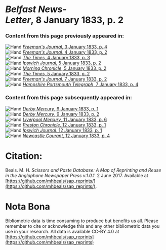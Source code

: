 # *Belfast News-Letter*, 8 January 1833, p. 2  
  
### Content from this page previously appeared in:  
![Hand](http://scissorsandpaste.net/wp-content/uploads/2017/06/smallhandpointer.png) [*Freeman's Journal*, 3 January 1833, p. 4](https://mhbeals.github.io/sap_html/Freeman's-Journal/Freeman's-Journal-3-January-1833-p-4)  
![Hand](http://scissorsandpaste.net/wp-content/uploads/2017/06/smallhandpointer.png) [*Freeman's Journal*, 4 January 1833, p. 2](https://mhbeals.github.io/sap_html/Freeman's-Journal/Freeman's-Journal-4-January-1833-p-2)  
![Hand](http://scissorsandpaste.net/wp-content/uploads/2017/06/smallhandpointer.png) [*The Times*, 4 January 1833, p. 3](https://mhbeals.github.io/sap_html/The-Times/The-Times-4-January-1833-p-3)  
![Hand](http://scissorsandpaste.net/wp-content/uploads/2017/06/smallhandpointer.png) [*Ipswich Journal*, 5 January 1833, p. 2](https://mhbeals.github.io/sap_html/Ipswich-Journal/Ipswich-Journal-5-January-1833-p-2)  
![Hand](http://scissorsandpaste.net/wp-content/uploads/2017/06/smallhandpointer.png) [*Morning Chronicle*, 5 January 1833, p. 2](https://mhbeals.github.io/sap_html/Morning-Chronicle/Morning-Chronicle-5-January-1833-p-2)  
![Hand](http://scissorsandpaste.net/wp-content/uploads/2017/06/smallhandpointer.png) [*The Times*, 5 January 1833, p. 2](https://mhbeals.github.io/sap_html/The-Times/The-Times-5-January-1833-p-2)  
![Hand](http://scissorsandpaste.net/wp-content/uploads/2017/06/smallhandpointer.png) [*Freeman's Journal*, 7 January 1833, p. 2](https://mhbeals.github.io/sap_html/Freeman's-Journal/Freeman's-Journal-7-January-1833-p-2)  
![Hand](http://scissorsandpaste.net/wp-content/uploads/2017/06/smallhandpointer.png) [*Hampshire Portsmouth Telegraph*, 7 January 1833, p. 4](https://mhbeals.github.io/sap_html/Hampshire-Portsmouth-Telegraph/Hampshire-Portsmouth-Telegraph-7-January-1833-p-4)  
  
### Content from this page subsequently appeared in:  
![Hand](http://scissorsandpaste.net/wp-content/uploads/2017/06/smallhandpointer.png) [*Derby Mercury*, 9 January 1833, p. 1](https://mhbeals.github.io/sap_html/Derby-Mercury/Derby-Mercury-9-January-1833-p-1)  
![Hand](http://scissorsandpaste.net/wp-content/uploads/2017/06/smallhandpointer.png) [*Derby Mercury*, 9 January 1833, p. 2](https://mhbeals.github.io/sap_html/Derby-Mercury/Derby-Mercury-9-January-1833-p-2)  
![Hand](http://scissorsandpaste.net/wp-content/uploads/2017/06/smallhandpointer.png) [*Liverpool Mercury*, 11 January 1833, p. 6](https://mhbeals.github.io/sap_html/Liverpool-Mercury/Liverpool-Mercury-11-January-1833-p-6)  
![Hand](http://scissorsandpaste.net/wp-content/uploads/2017/06/smallhandpointer.png) [*Preston Chronicle*, 12 January 1833, p. 1](https://mhbeals.github.io/sap_html/Preston-Chronicle/Preston-Chronicle-12-January-1833-p-1)  
![Hand](http://scissorsandpaste.net/wp-content/uploads/2017/06/smallhandpointer.png) [*Ipswich Journal*, 12 January 1833, p. 1](https://mhbeals.github.io/sap_html/Ipswich-Journal/Ipswich-Journal-12-January-1833-p-1)  
![Hand](http://scissorsandpaste.net/wp-content/uploads/2017/06/smallhandpointer.png) [*Newcastle Courant*, 12 January 1833, p. 4](https://mhbeals.github.io/sap_html/Newcastle-Courant/Newcastle-Courant-12-January-1833-p-4)  


# Citation: 

Beals. M. H. *Scissors and Paste Database: A Map of Reprinting and Reuse in the Anglophone Newspaper Press v.1.0.1.* 2 June 2017. Available at [https://github.com/mhbeals/sap_reprints/](https://github.com/mhbeals/sap_reprints/). 

# Nota Bona

Bibliometric data is time consuming to produce but benefits us all. Please remember to cite or acknowledge this and any other bibliometric data you use in your research. All data is available CC-BY 4.0 at [https://github.com/mhbeals/sap_reprints](https://github.com/mhbeals/sap_reprints)